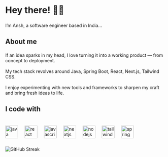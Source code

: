 <br clear="both">

<h1 align="left">Hey there! 🙋‍♂️</h1>

###

<p align="left">I’m Ansh, a software engineer based in India...</p>

###

<h2 align="left">About me</h2>

###

<p align="left">If an idea sparks in my head, I love turning it into a working product — from concept to deployment.<br><br>My tech stack revolves around Java, Spring Boot, React, Next.js, Tailwind CSS.<br><br>I enjoy experimenting with new tools and frameworks to sharpen my craft and bring fresh ideas to life.</p>

###

<h2 align="left">I code with</h2>

###

<br clear="both">

<div align="left">
  <img src="https://cdn.jsdelivr.net/gh/devicons/devicon/icons/java/java-original.svg" height="40" alt="java logo"  />
  <img width="13" />
  <img src="https://cdn.jsdelivr.net/gh/devicons/devicon/icons/react/react-original.svg" height="40" alt="react logo"  />
  <img width="13" />
  <img src="https://cdn.jsdelivr.net/gh/devicons/devicon/icons/javascript/javascript-original.svg" height="40" alt="javascript logo"  />
  <img width="13" />
  <img src="https://cdn.jsdelivr.net/gh/devicons/devicon/icons/nextjs/nextjs-original.svg" height="40" alt="nextjs logo"  />
  <img width="13" />
  <img src="https://cdn.jsdelivr.net/gh/devicons/devicon/icons/nodejs/nodejs-original.svg" height="40" alt="nodejs logo"  />
  <img width="13" />
  <img src="https://cdn.jsdelivr.net/gh/devicons/devicon/icons/tailwindcss/tailwindcss-original-wordmark.svg" height="40" alt="tailwindcss logo"  />
  <img width="13" />
  <img src="https://cdn.jsdelivr.net/gh/devicons/devicon/icons/spring/spring-original.svg" height="40" alt="spring logo"  />
</div>

###
  <img src="https://raw.githubusercontent.com/anshhhr/github-contribution-grid-snake/master/output/github-contribution-grid-snake.svg" alt="GitHub Streak" />

###
